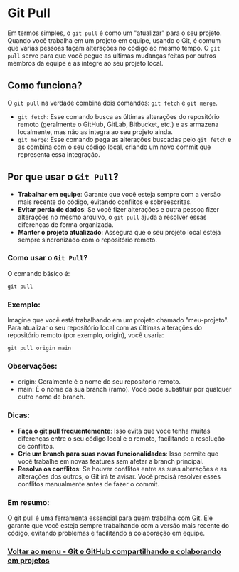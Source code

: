 # Git Pull

Em termos simples, o `git pull` é como um "atualizar" para o seu projeto. Quando você trabalha em um projeto em equipe, usando o Git, é comum que várias pessoas façam alterações no código ao mesmo tempo. O `git pull` serve para que você pegue as últimas mudanças feitas por outros membros da equipe e as integre ao seu projeto local.

## Como funciona?

O `git pull` na verdade combina dois comandos: `git fetch` e `git merge`.

- `git fetch`: Esse comando busca as últimas alterações do repositório remoto (geralmente o GitHub, GitLab, Bitbucket, etc.) e as armazena localmente, mas não as integra ao seu projeto ainda.
- `git merge`: Esse comando pega as alterações buscadas pelo `git fetch` e as combina com o seu código local, criando um novo commit que representa essa integração.

## Por que usar o `Git Pull`?

- **Trabalhar em equipe**: Garante que você esteja sempre com a versão mais recente do código, evitando conflitos e sobreescritas.
- **Evitar perda de dados**: Se você fizer alterações e outra pessoa fizer alterações no mesmo arquivo, o `git pull` ajuda a resolver essas diferenças de forma organizada.
- **Manter o projeto atualizado**: Assegura que o seu projeto local esteja sempre sincronizado com o repositório remoto.

### Como usar o `Git Pull`?

O comando básico é:

```
git pull
```

### Exemplo:

Imagine que você está trabalhando em um projeto chamado "meu-projeto". Para atualizar o seu repositório local com as últimas alterações do repositório remoto (por exemplo, origin), você usaria:

```
git pull origin main
```

### Observações:

- origin: Geralmente é o nome do seu repositório remoto.
- main: É o nome da sua branch (ramo). Você pode substituir por qualquer outro nome de branch.

### Dicas:

- **Faça o git pull frequentemente**: Isso evita que você tenha muitas diferenças entre o seu código local e o remoto, facilitando a resolução de conflitos.
- **Crie um branch para suas novas funcionalidades**: Isso permite que você trabalhe em novas features sem afetar a branch principal.
- **Resolva os conflitos**: Se houver conflitos entre as suas alterações e as alterações dos outros, o Git irá te avisar. Você precisá resolver esses conflitos manualmente antes de fazer o commit.

### Em resumo:

O git pull é uma ferramenta essencial para quem trabalha com Git. Ele garante que você esteja sempre trabalhando com a versão mais recente do código, evitando problemas e facilitando a colaboração em equipe.

### [Voltar ao menu - Git e GitHub compartilhando e colaborando em projetos](../menu.md)